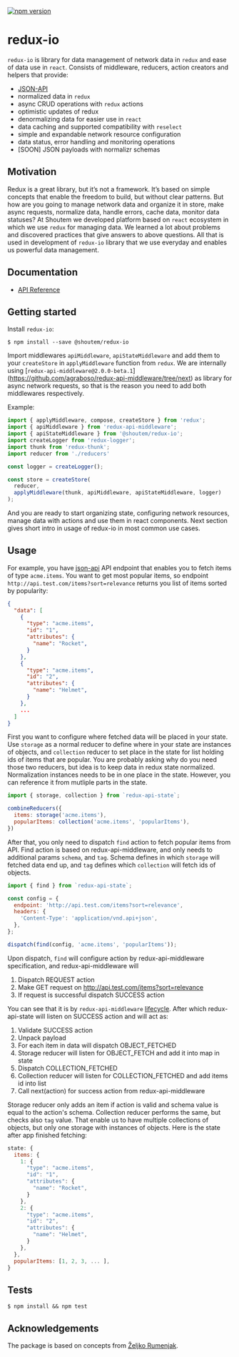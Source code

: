 [![npm version](https://badge.fury.io/js/%40shoutem%2Fredux-io.svg)](https://badge.fury.io/js/%40shoutem%2Fredux-io)

redux-io
====================

`redux-io` is library for data management of network data in `redux` and ease of data use in `react`. Consists of
middleware, reducers, action creators and helpers that provide:

- [JSON-API](http://jsonapi.org/)
- normalized data in `redux`
- async CRUD operations with `redux` actions
- optimistic updates of redux
- denormalizing data for easier use in `react`
- data caching and supported compatibility with `reselect`
- simple and expandable network resource configuration
- data status, error handling and monitoring operations
- [SOON] JSON payloads with normalizr schemas

## Motivation

Redux is a great library, but it’s not a framework. It’s based on simple concepts that enable the freedom to build,
but without clear patterns. But how are you going to manage network data and organize it in store, make async requests,
normalize data, handle errors, cache data, monitor data statuses? At Shoutem we developed platform based on `react`
ecosystem in which we use `redux` for managing data. We learned a lot about problems and discovered practices that give
answers to above questions. All that is used in development of `redux-io` library that we use everyday and enables us
powerful data management.

## Documentation

- [API Reference](https://github.com/shoutem/redux-io/tree/develop/docs/api)

## Getting started

Install `redux-io`:

```
$ npm install --save @shoutem/redux-io
```

Import middlewares `apiMiddleware`, `apiStateMiddleware` and add them to your `createStore` in `applyMiddleware`
function from `redux`. We are internally using [`redux-api-middleware@2.0.0-beta.1`]
(https://github.com/agraboso/redux-api-middleware/tree/next) as library for async network requests,
so that is the reason you need to add both middlewares respectively. 

Example:

```js
import { applyMiddleware, compose, createStore } from 'redux';
import { apiMiddleware } from 'redux-api-middleware';
import { apiStateMiddleware } from '@shoutem/redux-io';
import createLogger from 'redux-logger';
import thunk from 'redux-thunk';
import reducer from './reducers'

const logger = createLogger();

const store = createStore(
  reducer,
  applyMiddleware(thunk, apiMiddleware, apiStateMiddleware, logger)
);
```

And you are ready to start organizing state, configuring network resources, manage data with actions and use them in
react components. Next section gives short intro in usage of redux-io in most common use cases.

## Usage

For example, you have [json-api](http://jsonapi.org/) API endpoint that enables you to fetch items of type `acme.items`.
You want to get most popular items, so endpoint `http://api.test.com/items?sort=relevance` returns you list of items
sorted by popularity:

```json
{
  "data": [
    {
      "type": "acme.items",
      "id": "1",
      "attributes": {
        "name": "Rocket",
      }
    },
    {
      "type": "acme.items",
      "id": "2",
      "attributes": {
        "name": "Helmet",
      }
    },
    ...
  ]
}
```

First you want to configure where fetched data will be placed in your state. Use `storage` as a normal reducer to define
where in your state are instances of objects, and `collection` reducer to set place in the state for list holding ids
of items that are popular. You are probably asking why do you need those two reducers, but idea is to keep data in redux
state normalized. Normalization instances needs to be in one place in the state. However, you can reference it from
mutliple parts in the state.

```js
import { storage, collection } from `redux-api-state`;

combineReducers({
  items: storage('acme.items'),
  popularItems: collection('acme.items', 'popularItems'),
})
```

After that, you only need to dispatch `find` action to fetch popular items from API. Find action is based on
redux-api-middleware, and only needs to additional params `schema`, and `tag`. Schema defines in which `storage` will
fetched data end up, and `tag` defines which `collection` will fetch ids of objects.

```js
import { find } from `redux-api-state`;

const config = {
  endpoint: 'http://api.test.com/items?sort=relevance',
  headers: {
    'Content-Type': 'application/vnd.api+json',
  },
};

dispatch(find(config, 'acme.items', 'popularItems'));
```

Upon dispatch, `find` will configure action by redux-api-middleware specification, and redux-api-middleware will

1. Dispatch REQUEST action
2. Make GET request on http://api.test.com/items?sort=relevance
3. If request is successful dispatch SUCCESS action

You can see that it is by `redux-api-middleware` [lifecycle](www.test.com). After which redux-api-state will listen on
SUCCESS action and will act as:

1. Validate SUCCESS action
2. Unpack payload
3. For each item in data will dispatch OBJECT_FETCHED
4. Storage reducer will listen for OBJECT_FETCH and add it into map in state
5. Dispatch COLLECTION_FETCHED
6. Collection reducer will listen for COLLECTION_FETCHED and add items id into list
7. Call next(action) for success action from redux-api-middleware

Storage reducer only adds an item if action is valid and schema value is equal to the action's schema. Collection
reducer performs the same, but checks also `tag` value. That enable us to have multiple collections of objects, but only
one storage with instances of objects. Here is the state after app finished fetching:

```js
state: {
  items: {
    1: {
      "type": "acme.items",
      "id": "1",
      "attributes": {
        "name": "Rocket",
      }
    },
    2: {
      "type": "acme.items",
      "id": "2",
      "attributes": {
        "name": "Helmet",
      }
    },
  },
  popularItems: [1, 2, 3, ... ],
}
```

## Tests

```
$ npm install && npm test
```

## Acknowledgements

The package is based on concepts from [Željko Rumenjak](https://github.com/zrumenjak).
